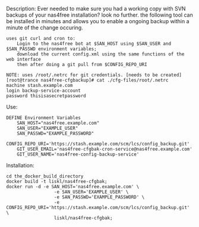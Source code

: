 Description:
	Ever needed to make sure you had a working copy with SVN backups of your nas4free installation? look no further.
	the following tool can be installed in minutes and allows you to enable a ongoing backup within a minute of the
	change occuring.
	
	uses git curl and cron to:
		Login to the nas4free bot at $SAN_HOST using $SAN_USER and $SAN_PASSWD environment variables;
		download the current config.xml using the same functions of the web interface
		then after doing a git pull from $CONFIG_REPO_URI

	NOTE: uses /root/.netrc for git credentials. [needs to be created]
	[root@trance nas4free-cfgbackup]# cat ./cfg-files/root/.netrc
	machine stash.example.com
	login backup-service-account
	password thisisasecretpassword

Use:

	DEFINE Environment Variables
		SAN_HOST="nas4free.example.com"
		SAN_USER="EXAMPLE_USER"
		SAN_PASSWD="EXAMPLE_PASSWORD"
		CONFIG_REPO_URI='https://stash.example.com/scm/lcs/config_backup.git'
		GIT_USER_EMAIL='nas4free-cfgbak-cron-service@nas4free.example.com'
		GIT_USER_NAME='nas4free-config-backup-service'

Installation:

	cd the_docker_build_directory
	docker build -t liskl/nas4free-cfgbak;
	docker run -d -e SAN_HOST='nas4free.example.com' \
                      -e SAN_USER='EXAMPLE_USER' \
                      -e SAN_PASSWD='EXAMPLE_PASSWORD' \
                      -e CONFIG_REPO_URI='https://stash.example.com/scm/lcs/config_backup.git' \
                      liskl/nas4free-cfgbak;
